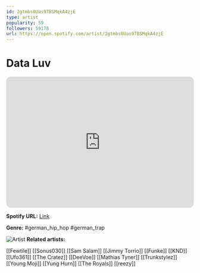 ```yaml
---
id: 2gtmbs0Uas9TBSMqkA4zjE
type: artist
popularity: 59
followers: 59178
url: https://open.spotify.com/artist/2gtmbs0Uas9TBSMqkA4zjE
---
```

# Data Luv

<iframe style="border-radius:12px" src="https://open.spotify.com/embed/artist/2gtmbs0Uas9TBSMqkA4zjE" width="100%" height="352" frameBorder="0" allowfullscreen="" allow="autoplay; clipboard-write; encrypted-media; fullscreen; picture-in-picture" loading="lazy"></iframe>

**Spotify URL:** [Link](https://open.spotify.com/artist/2gtmbs0Uas9TBSMqkA4zjE)

**Genre:**  #german_hip_hop #german_trap

![Artist](https://i.scdn.co/image/ab6761610000e5eb42716b5d590129195302da57)
**Related artists:**

[[Fewtile]]
[[Sonus030]]
[[Sam Salam]]
[[Jimmy Torrio]]
[[Funke]]
[[KND]]
[[Ufo361]]
[[The Cratez]]
[[DeeVoe]]
[[Mathias Tyner]]
[[Trunkstylez]]
[[Young Moji]]
[[Yung Hurn]]
[[The Royals]]
[[reezy]]
